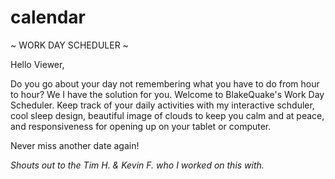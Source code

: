 # calendar
~ WORK DAY SCHEDULER ~

Hello Viewer, 

Do you go about your day not remembering what you have to do from hour to hour? We I have the solution for you. Welcome to BlakeQuake's Work Day Scheduler. Keep track of your daily activities with my interactive schduler, cool sleep design, beautiful image of clouds to keep you calm and at peace, and responsiveness for opening up on your tablet or computer. 

Never miss another date again! 


*Shouts out to the Tim H. & Kevin F. who I worked on this with.*